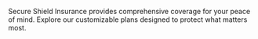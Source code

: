 Secure Shield Insurance provides comprehensive coverage for your peace of mind. Explore our customizable plans designed to protect what matters most.
